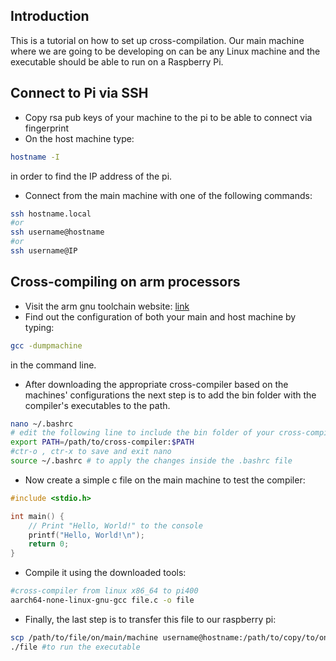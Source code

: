 ## Introduction
This is a tutorial on how to set up cross-compilation. Our main machine where we are going to be developing on can be any Linux machine and the executable should be able to run on a Raspberry Pi.

## Connect to Pi via SSH
- Copy rsa pub keys of your machine to the pi to be able to connect via fingerprint
- On the host machine type:
```bash
hostname -I
```
in order to find the IP address of the pi.
- Connect from the main machine with one of the following commands:
```bash
ssh hostname.local
#or
ssh username@hostname
#or
ssh username@IP
``` 

## Cross-compiling on arm processors
- Visit the arm gnu toolchain website: [link](https://developer.arm.com/downloads/-/gnu-a)
- Find out the configuration of both your main and host machine by typing:
```bash
gcc -dumpmachine
```

in the command line.
- After downloading the appropriate cross-compiler based on the machines' configurations the next step is to add the bin folder with the compiler's executables to the path.
```bash
nano ~/.bashrc
# edit the following line to include the bin folder of your cross-compiler
export PATH=/path/to/cross-compiler:$PATH
#ctr-o , ctr-x to save and exit nano
source ~/.bashrc # to apply the changes inside the .bashrc file
```

- Now create a simple c file on the main machine to test the compiler:
```c
#include <stdio.h>

int main() {
    // Print "Hello, World!" to the console
    printf("Hello, World!\n");
    return 0;
}
```

- Compile it using the downloaded tools:
```bash
#cross-compiler from linux x86_64 to pi400
aarch64-none-linux-gnu-gcc file.c -o file
```

- Finally, the last step is to transfer this file to our raspberry pi:
```bash
scp /path/to/file/on/main/machine username@hostname:/path/to/copy/to/on/host
./file #to run the executable
```

